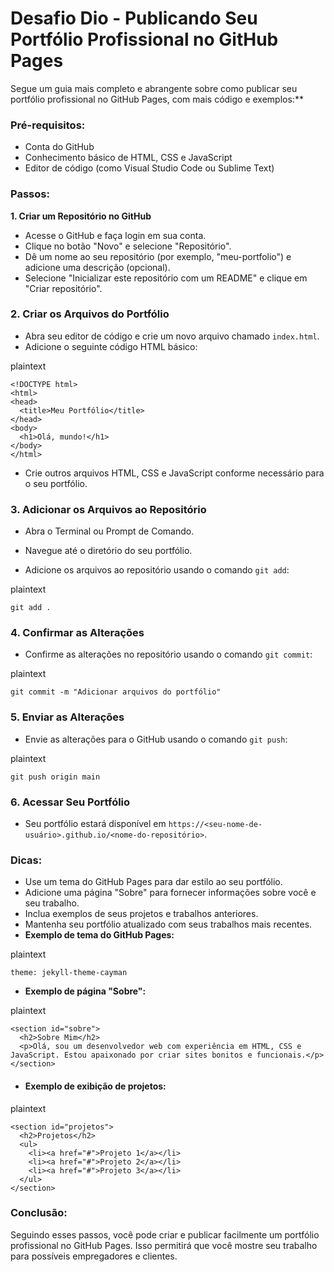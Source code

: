 # Desafio Dio - Publicando Seu Portfólio Profissional no GitHub Pages



Segue um guia mais completo e abrangente sobre como publicar seu portfólio profissional no GitHub Pages, com mais código e exemplos:**

### **Pré-requisitos:**

- Conta do GitHub
- Conhecimento básico de HTML, CSS e JavaScript
- Editor de código (como Visual Studio Code ou Sublime Text)



### **Passos:**



**1. Criar um Repositório no GitHub**

- Acesse o GitHub e faça login em sua conta.
- Clique no botão "Novo" e selecione "Repositório".
- Dê um nome ao seu repositório (por exemplo, "meu-portfolio") e adicione uma descrição (opcional).
- Selecione "Inicializar este repositório com um README" e clique em "Criar repositório".



### **2. Criar os Arquivos do Portfólio**



- Abra seu editor de código e crie um novo arquivo chamado `index.html`.
- Adicione o seguinte código HTML básico:



plaintext



```plaintext
<!DOCTYPE html>
<html>
<head>
  <title>Meu Portfólio</title>
</head>
<body>
  <h1>Olá, mundo!</h1>
</body>
</html>
```



- Crie outros arquivos HTML, CSS e JavaScript conforme necessário para o seu portfólio.



### **3. Adicionar os Arquivos ao Repositório**



- Abra o Terminal ou Prompt de Comando.

- Navegue até o diretório do seu portfólio.

- Adicione os arquivos ao repositório usando o comando `git add`:

  

plaintext



```plaintext
git add .
```



### **4. Confirmar as Alterações**



- Confirme as alterações no repositório usando o comando `git commit`:

plaintext



```plaintext
git commit -m "Adicionar arquivos do portfólio"
```



### **5. Enviar as Alterações**



- Envie as alterações para o GitHub usando o comando `git push`:

plaintext



```plaintext
git push origin main
```



### **6. Acessar Seu Portfólio**

- Seu portfólio estará disponível em `https://<seu-nome-de-usuário>.github.io/<nome-do-repositório>`.



### **Dicas:**



- Use um tema do GitHub Pages para dar estilo ao seu portfólio.
- Adicione uma página "Sobre" para fornecer informações sobre você e seu trabalho.
- Inclua exemplos de seus projetos e trabalhos anteriores.
- Mantenha seu portfólio atualizado com seus trabalhos mais recentes.
- **Exemplo de tema do GitHub Pages:**

plaintext



```plaintext
theme: jekyll-theme-cayman
```



- **Exemplo de página "Sobre":**

plaintext



```plaintext
<section id="sobre">
  <h2>Sobre Mim</h2>
  <p>Olá, sou um desenvolvedor web com experiência em HTML, CSS e JavaScript. Estou apaixonado por criar sites bonitos e funcionais.</p>
</section>
```



- #### **Exemplo de exibição de projetos:**

plaintext



```plaintext
<section id="projetos">
  <h2>Projetos</h2>
  <ul>
    <li><a href="#">Projeto 1</a></li>
    <li><a href="#">Projeto 2</a></li>
    <li><a href="#">Projeto 3</a></li>
  </ul>
</section>
```



### **Conclusão:**

Seguindo esses passos, você pode criar e publicar facilmente um portfólio profissional no GitHub Pages. Isso permitirá que você mostre seu trabalho para possíveis empregadores e clientes.
